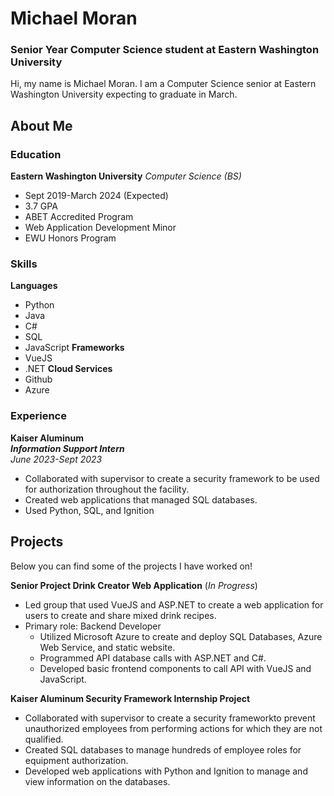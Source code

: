 # Michael Moran

### Senior Year Computer Science student at Eastern Washington University
Hi, my name is Michael Moran. I am a Computer Science senior at Eastern Washington University expecting to graduate in March. 

## About Me
### Education
**Eastern Washington University** _Computer Science (BS)_
- Sept 2019-March 2024 (Expected)
- 3.7 GPA
- ABET Accredited Program
- Web Application Development Minor
- EWU Honors Program
### Skills
**Languages**
- Python
- Java
- C#
- SQL
- JavaScript
**Frameworks**
- VueJS
- .NET
**Cloud Services**
- Github
- Azure
### Experience
**Kaiser Aluminum**    
_**Information Support Intern**_   
_June 2023-Sept 2023_
* Collaborated with supervisor to create a security framework to be used for authorization throughout the facility.
* Created web applications that managed SQL databases.
* Used Python, SQL, and Ignition

## Projects
Below you can find some of the projects I have worked on!   
  
**Senior Project Drink Creator Web Application** (_In Progress_)  
- Led group that used VueJS and ASP.NET to create a web application for users to create and share mixed drink
recipes.
- Primary role: Backend Developer
    * Utilized Microsoft Azure to create and deploy SQL Databases, Azure Web Service, and static website.
    * Programmed API database calls with ASP.NET and C#.
    * Developed basic frontend components to call API with VueJS and JavaScript.
 
**Kaiser Aluminum Security Framework Internship Project**  
- Collaborated with supervisor to create a security frameworkto prevent unauthorized employees from performing actions for which they are not qualified.
- Created SQL databases to manage hundreds of employee roles for equipment authorization.
- Developed web applications with Python and Ignition to manage and view information on the databases.
<!--

**mmoran314/mmoran314** is a ✨ _special_ ✨ repository because its `README.md` (this file) appears on your GitHub profile.

Here are some ideas to get you started:

- 🔭 I’m currently working on ...
- 🌱 I’m currently learning ...
- 👯 I’m looking to collaborate on ...
- 🤔 I’m looking for help with ...
- 💬 Ask me about ...
- 📫 How to reach me: ...
- 😄 Pronouns: ...
- ⚡ Fun fact: ...
-->
